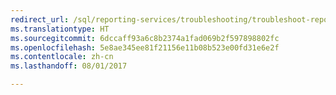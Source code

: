 ```yaml
--- 
redirect_url: /sql/reporting-services/troubleshooting/troubleshoot-reporting-services
ms.translationtype: HT
ms.sourcegitcommit: 6dccaff93a6c8b2374a1fad069b2f597898802fc
ms.openlocfilehash: 5e8ae345ee81f21156e11b08b523e00fd31e6e2f
ms.contentlocale: zh-cn
ms.lasthandoff: 08/01/2017

--- 
```


